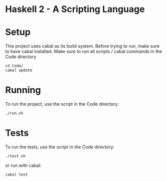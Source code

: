 # Haskell 2 - A Scripting Language

# Setup #
This project uses cabal as its build system.
Before trying to run, make sure to have cabal installed.
Make sure to run all scripts / cabal commands in the Code directory
```console
cd Code/
cabal update
```

# Running #
To run the project, use the script in the Code directory:
```console
./run.sh
```

# Tests #
To run the tests, use the script in the Code directory:
```console
./test.sh
```
or run with cabal:
```console
cabal test
```
